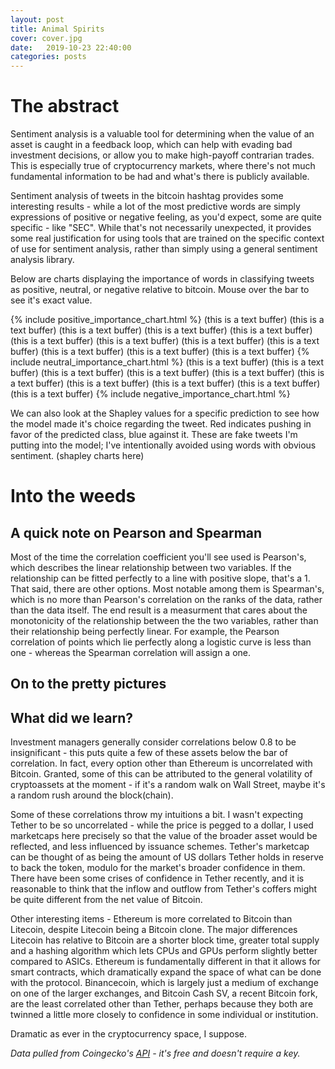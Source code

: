```yaml
---
layout: post
title: Animal Spirits
cover: cover.jpg
date:   2019-10-23 22:40:00
categories: posts
---
```



# The abstract


  Sentiment analysis is a valuable tool for determining when the value of an asset is caught in a feedback loop, which can help with evading bad investment decisions, or allow you to make high-payoff contrarian trades. This is especially true of cryptocurrency markets, where there's not much fundamental information to be had and what's there is publicly available.
  
Sentiment analysis of tweets in the bitcoin hashtag provides some interesting results - while a lot of the most predictive words are simply expressions of positive or negative feeling, as you'd expect, some are quite specific - like "SEC". While that's not necessarily unexpected, it provides some real justification for using tools that are trained on the specific context of use for sentiment analysis, rather than simply using a general sentiment analysis library.

Below are charts displaying the importance of words in classifying tweets as positive, neutral, or negative relative to bitcoin. Mouse over the bar to see it's exact value.


{% include positive_importance_chart.html %}
(this is a text buffer)
(this is a text buffer)
(this is a text buffer)
(this is a text buffer)
(this is a text buffer)
(this is a text buffer)
(this is a text buffer)
(this is a text buffer)
(this is a text buffer)
(this is a text buffer)
(this is a text buffer)
(this is a text buffer)
{% include neutral_importance_chart.html %}
(this is a text buffer)
(this is a text buffer)
(this is a text buffer)
(this is a text buffer)
(this is a text buffer)
(this is a text buffer)
(this is a text buffer)
(this is a text buffer)
(this is a text buffer)
(this is a text buffer)
{% include negative_importance_chart.html %}






We can also look at the Shapley values for a specific prediction to see how the model made it's choice regarding the tweet. Red indicates pushing in favor of the predicted class, blue against it. These are fake tweets I'm putting into the model; I've intentionally avoided using words with obvious sentiment.
(shapley charts here)


# Into the weeds
## A quick note on Pearson and Spearman

  Most of the time the correlation coefficient you'll see used is Pearson's, which describes the linear relationship between two variables. If the relationship can be fitted perfectly to a line with positive slope, that's a 1. That said, there are other options. Most notable among them is Spearman's, which is no more than Pearson's correlation on the ranks of the data, rather than the data itself. The end result is a measurment that cares about the monotonicity of the relationship between the the two variables, rather than their relationship being perfectly linear. For example, the Pearson correlation of points which lie perfectly along a logistic curve is less than one - whereas the Spearman correlation will assign a one.
  
## On to the pretty pictures

## What did we learn?

  Investment managers generally consider correlations below 0.8 to be insignificant - this puts quite a few of these assets below the bar of correlation. In fact, every option other than Ethereum is uncorrelated with Bitcoin. Granted, some of this can be attributed to the general volatility of cryptoassets at the moment - if it's a random walk on Wall Street, maybe it's a random rush around the block(chain).

  Some of these correlations throw my intuitions a bit. I wasn't expecting Tether to be so uncorrelated - while the price is pegged to a dollar, I used marketcaps here precisely so that the value of the broader asset would be reflected, and less influenced by issuance schemes. Tether's marketcap can be thought of as being the amount of US dollars Tether holds in reserve to back the token, modulo for the market's broader confidence in them. There have been some crises of confidence in Tether recently, and it is reasonable to think that the inflow and outflow from Tether's coffers might be quite different from the net value of Bitcoin.
  
  Other interesting items - Ethereum is more correlated to Bitcoin than Litecoin, despite Litecoin being a Bitcoin clone. The major differences Litecoin has relative to Bitcoin are a shorter block time, greater total supply and a hashing algorithm which lets CPUs and GPUs perform slightly better compared to ASICs. Ethereum is fundamentally different in that it allows for smart contracts, which dramatically expand the space of what can be done with the protocol. Binancecoin, which is largely just a medium of exchange on one of the larger exchanges, and Bitcoin Cash SV, a recent Bitcoin fork, are the least correlated other than Tether, perhaps because they both are twinned a little more closely to confidence in some individual or institution.
  
  Dramatic as ever in the cryptocurrency space, I suppose.
  
  *Data pulled from Coingecko's [API](https://www.coingecko.com/en/api) - it's free and doesn't require a key.*
